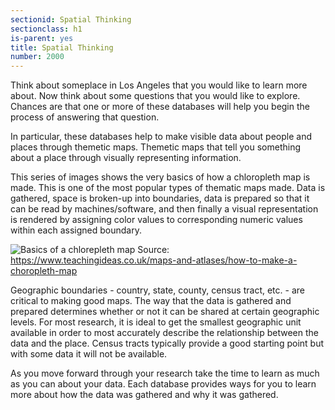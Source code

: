 ```yaml
---
sectionid: Spatial Thinking 
sectionclass: h1
is-parent: yes
title: Spatial Thinking
number: 2000
---
```


Think about someplace in Los Angeles that you would like to learn more about. Now think about some questions that you would like to explore. Chances are that one or more of these databases will help you begin the process of answering that question.  

In particular, these databases help to make visible data about people and places through themetic maps. Themetic maps that tell you something about a place through visually representing information.  

This series of images shows the very basics of how a chloropleth map is made. This is one of the most popular types of thematic maps made. Data is gathered, space is broken-up into boundaries, data is prepared so that it can be read by machines/software, and then finally a visual representation is rendered by assigning color values to corresponding numeric values within each assigned boundary.

![Basics of a chlorepleth map](https://raw.githubusercontent.com/vkcworkshops/introdb/gh-pages/img/maps1.png)
Source: https://www.teachingideas.co.uk/maps-and-atlases/how-to-make-a-choropleth-map

Geographic boundaries - country, state, county, census tract, etc. - are critical to making good maps. The way that the data is gathered and prepared determines whether or not it can be shared at certain geographic levels. For most research, it is ideal to get the smallest geographic unit available in order to most accurately describe the relationship between the data and the place. Census tracts typically provide a good starting point but with some data it will not be available.  

As you move forward through your research take the time to learn as much as you can about your data. Each database provides ways for you to learn more about how the data was gathered and why it was gathered.  



